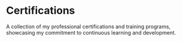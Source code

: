 # Certifications
A collection of my professional certifications and training programs, showcasing my commitment to continuous learning and development.
